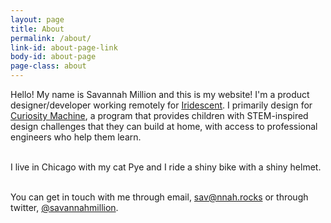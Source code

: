 ```yaml
---
layout: page
title: About
permalink: /about/
link-id: about-page-link
body-id: about-page
page-class: about
---
```


Hello! My name is Savannah Million and this is my website! I'm a product designer/developer working remotely for [Iridescent](). I primarily design for [Curiosity Machine](), a program that provides children with STEM-inspired design challenges that they can build at home, with access to professional engineers who help them learn.<br/><br/>

I live in Chicago with my cat Pye and I ride a shiny bike with a shiny helmet.<br/><br/>

You can get in touch with me through email, [sav@nnah.rocks](mailto:'sav@nnah.rocks') or through twitter, [@savannahmillion](https://twitter.com/savannahmillion).
